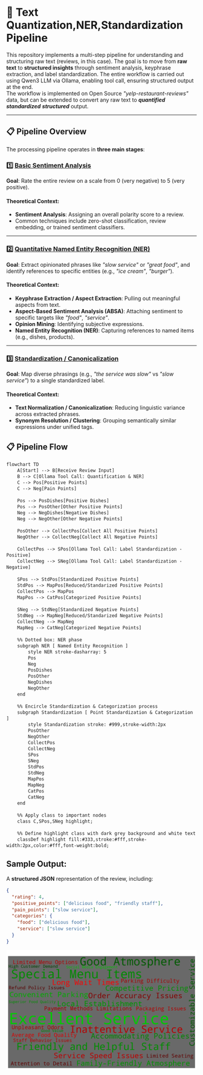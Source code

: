 # 🧠 Text Quantization,NER,Standardization Pipeline

This repository implements a multi-step pipeline for understanding and structuring raw text (reviews, in this case). The goal is to move from **raw text** to **structured insights** through sentiment analysis, keyphrase extraction, and label standardization.
The entire workflow is carried out using Qwen3 LLM via Ollama, enabling tool call, ensuring structured output at the end.  
The workflow is implemented on Open Source _"yelp-restaurant-reviews"_ data, but can be extended to convert any raw text to ***quantified*** ***standardized*** ***structured*** output.  

---

## 📋 Pipeline Overview

The processing pipeline operates in **three main stages**:

### 1️⃣ [Basic Sentiment Analysis](./Basic_Sentiment_Analysis/sentiment_quantification.ipynb)
**Goal**: Rate the entire review on a scale from 0 (very negative) to 5 (very positive).

#### Theoretical Context:
- **Sentiment Analysis**: Assigning an overall polarity score to a review.
- Common techniques include zero-shot classification, review embedding, or trained sentiment classifiers.

---

### 2️⃣ [Quantitative Named Entity Recognition (NER)](./Quantitative_Named_Entity_Recognition/Named_Entity_Recogntion_Sentiment.ipynb)
**Goal**: Extract opinionated phrases like _"slow service"_ or _"great food"_, and identify references to specific entities (e.g., _"ice cream"_, _"burger"_).

#### Theoretical Context:
- **Keyphrase Extraction / Aspect Extraction**: Pulling out meaningful aspects from text.
- **Aspect-Based Sentiment Analysis (ABSA)**: Attaching sentiment to specific targets like _"food"_, _"service"_.
- **Opinion Mining**: Identifying subjective expressions.
- **Named Entity Recognition (NER)**: Capturing references to named items (e.g., dishes, products).

---

### 3️⃣ [Standardization / Canonicalization](./Standardization_Canonicalization/Standardization_of_Quantified_Results.ipynb)
**Goal**: Map diverse phrasings (e.g., _"the service was slow"_ vs _"slow service"_) to a single standardized label.

#### Theoretical Context:
- **Text Normalization / Canonicalization**: Reducing linguistic variance across extracted phrases.
- **Synonym Resolution / Clustering**: Grouping semantically similar expressions under unified tags.


## 📋 Pipeline Flow

```mermaid
flowchart TD
    A[Start] --> B[Receive Review Input]
    B --> C[Ollama Tool Call: Quantification & NER]
    C --> Pos[Positive Points]
    C --> Neg[Pain Points]

    Pos --> PosDishes[Positive Dishes]
    Pos --> PosOther[Other Positive Points]
    Neg --> NegDishes[Negative Dishes]
    Neg --> NegOther[Other Negative Points]

    PosOther --> CollectPos[Collect All Positive Points]
    NegOther --> CollectNeg[Collect All Negative Points]

    CollectPos --> SPos[Ollama Tool Call: Label Standardization - Positive]
    CollectNeg --> SNeg[Ollama Tool Call: Label Standardization - Negative]

    SPos --> StdPos[Standardized Positive Points]
    StdPos --> MapPos[Reduced/Standarized Positive Points]
    CollectPos --> MapPos
    MapPos --> CatPos[Categorized Positive Points]

    SNeg --> StdNeg[Standardized Negative Points]
    StdNeg --> MapNeg[Reduced/Standarized Negative Points]
    CollectNeg --> MapNeg
    MapNeg --> CatNeg[Categorized Negative Points]

    %% Dotted box: NER phase
    subgraph NER [ Named Entity Recognition ]
        style NER stroke-dasharray: 5
        Pos
        Neg
        PosDishes
        PosOther
        NegDishes
        NegOther
    end

    %% Encircle Standardization & Categorization process
    subgraph Standardization [ Point Standardization & Categorization ]
        style Standardization stroke: #999,stroke-width:2px
        PosOther
        NegOther
        CollectPos
        CollectNeg
        SPos
        SNeg
        StdPos
        StdNeg
        MapPos
        MapNeg
        CatPos
        CatNeg
    end

    %% Apply class to important nodes
    class C,SPos,SNeg highlight;

    %% Define highlight class with dark grey background and white text
    classDef highlight fill:#333,stroke:#fff,stroke-width:2px,color:#fff,font-weight:bold;

```

## Sample Output:
A **structured JSON** representation of the review, including:
```json
{
  "rating": 4,
  "positive_points": ["delicious food", "friendly staff"],
  "pain_points": ["slow service"],
  "categories": {
    "food": ["delicious food"],
    "service": ["slow service"]
  }
}
```
![Sample Output ](./sample_word_cloud.jpg)